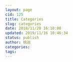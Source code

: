 ```yaml
---
layout: page
cid: 125
title: Categories
slug: categories
date: 2018/11/20 16:10:00
updated: 2019/11/16 10:46:34
status: publish
author: 桃翁
categories: 
tags: 
---
```



